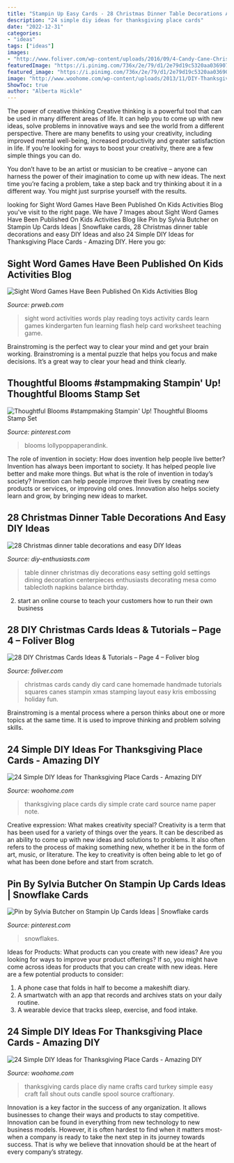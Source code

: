 ```yaml
---
title: "Stampin Up Easy Cards - 28 Christmas Dinner Table Decorations And Easy Diy Ideas"
description: "24 simple diy ideas for thanksgiving place cards"
date: "2022-12-31"
categories:
- "ideas"
tags: ["ideas"]
images:
- "http://www.foliver.com/wp-content/uploads/2016/09/4-Candy-Cane-Christmas-Card.jpg"
featuredImage: "https://i.pinimg.com/736x/2e/79/d1/2e79d19c5320aa036907a8aadf25fca6.jpg"
featured_image: "https://i.pinimg.com/736x/2e/79/d1/2e79d19c5320aa036907a8aadf25fca6.jpg"
image: "http://www.woohome.com/wp-content/uploads/2013/11/DIY-Thanksgiving-Place-Cards-9.jpg"
ShowToc: true
author: "Alberta Hickle"
---
```



The power of creative thinking
Creative thinking is a powerful tool that can be used in many different areas of life. It can help you to come up with new ideas, solve problems in innovative ways and see the world from a different perspective.
There are many benefits to using your creativity, including improved mental well-being, increased productivity and greater satisfaction in life. If you’re looking for ways to boost your creativity, there are a few simple things you can do.

You don’t have to be an artist or musician to be creative – anyone can harness the power of their imagination to come up with new ideas. The next time you’re facing a problem, take a step back and try thinking about it in a different way. You might just surprise yourself with the results.

	

		
looking for Sight Word Games Have Been Published On Kids Activities Blog you've visit to the right page. We have 7 Images about Sight Word Games Have Been Published On Kids Activities Blog like Pin by Sylvia Butcher on Stampin Up Cards Ideas | Snowflake cards, 28 Christmas dinner table decorations and easy DIY Ideas and also 24 Simple DIY Ideas for Thanksgiving Place Cards - Amazing DIY. Here you go:
		
    
## Sight Word Games Have Been Published On Kids Activities Blog

<img loading=lazy src="http://ww1.prweb.com/prfiles/2014/01/22/11464392/homemade-word-cards-for-sight-words.jpg" onerror="this.onerror=null;this.src='https://tse1.mm.bing.net/th?id=OIP.5rFStHNcMyxBk-fjZ-ibOwHaLJ&amp;pid=15.1';" alt="Sight Word Games Have Been Published On Kids Activities Blog">

_Source: prweb.com_

>sight word activities words play reading toys activity cards learn games kindergarten fun learning flash help card worksheet teaching game. 

	

Brainstroming is the perfect way to clear your mind and get your brain working. Brainstroming is a mental puzzle that helps you focus and make decisions. It’s a great way to clear your head and think clearly.

    
## Thoughtful Blooms #stampmaking Stampin&#039; Up! Thoughtful Blooms Stamp Set

<img loading=lazy src="https://i.pinimg.com/736x/2e/79/d1/2e79d19c5320aa036907a8aadf25fca6.jpg" onerror="this.onerror=null;this.src='https://tse4.mm.bing.net/th?id=OIP.rq3iv2ItfykHzVEhuY_xngHaJ3&amp;pid=15.1';" alt="Thoughtful Blooms #stampmaking Stampin&#039; Up! Thoughtful Blooms Stamp Set">

_Source: pinterest.com_

>blooms lollypoppaperandink. 

	

The role of invention in society: How does invention help people live better?
Invention has always been important to society. It has helped people live better and make more things. But what is the role of invention in today’s society? Invention can help people improve their lives by creating new products or services, or improving old ones. Innovation also helps society learn and grow, by bringing new ideas to market.

    
## 28 Christmas Dinner Table Decorations And Easy DIY Ideas

<img loading=lazy src="http://www.diy-enthusiasts.com/wp-content/uploads/2013/11/christmas-dinner-table-setting-minimalistic-gold-red-e1415992811803.jpg" onerror="this.onerror=null;this.src='https://tse2.mm.bing.net/th?id=OIP.5o1Ma-rgJWKDjJl3R9WTNAHaKj&amp;pid=15.1';" alt="28 Christmas dinner table decorations and easy DIY Ideas">

_Source: diy-enthusiasts.com_

>table dinner christmas diy decorations easy setting gold settings dining decoration centerpieces enthusiasts decorating mesa como tablecloth napkins balance birthday. 

	

2. start an online course to teach your customers how to run their own business 

    
## 28 DIY Christmas Cards Ideas &amp; Tutorials – Page 4 – Foliver Blog

<img loading=lazy src="http://www.foliver.com/wp-content/uploads/2016/09/4-Candy-Cane-Christmas-Card.jpg" onerror="this.onerror=null;this.src='https://tse4.mm.bing.net/th?id=OIP.Eaq7rt0qODG1Xpko_NNhHwHaKA&amp;pid=15.1';" alt="28 DIY Christmas Cards Ideas &amp; Tutorials – Page 4 – Foliver blog">

_Source: foliver.com_

>christmas cards candy diy card cane homemade handmade tutorials squares canes stampin xmas stamping layout easy kris embossing holiday fun. 

	

Brainstroming is a mental process where a person thinks about one or more topics at the same time. It is used to improve thinking and problem solving skills.

    
## 24 Simple DIY Ideas For Thanksgiving Place Cards - Amazing DIY

<img loading=lazy src="http://www.woohome.com/wp-content/uploads/2013/11/DIY-Thanksgiving-Place-Cards-9.jpg" onerror="this.onerror=null;this.src='https://tse2.mm.bing.net/th?id=OIP.4P1hZo2ozbJM4-u-gb8vkAHaLH&amp;pid=15.1';" alt="24 Simple DIY Ideas for Thanksgiving Place Cards - Amazing DIY">

_Source: woohome.com_

>thanksgiving place cards diy simple crate card source name paper note. 

	

Creative expression: What makes creativity special?
Creativity is a term that has been used for a variety of things over the years. It can be described as an ability to come up with new ideas and solutions to problems. It also often refers to the process of making something new, whether it be in the form of art, music, or literature. The key to creativity is often being able to let go of what has been done before and start from scratch.

    
## Pin By Sylvia Butcher On Stampin Up Cards Ideas | Snowflake Cards

<img loading=lazy src="https://i.pinimg.com/736x/9e/f4/d1/9ef4d17ab66a20eab1cd0b27e33f0225.jpg" onerror="this.onerror=null;this.src='https://tse1.mm.bing.net/th?id=OIP.iXxYrYnwXW3HV-CpXkK9aAHaJ4&amp;pid=15.1';" alt="Pin by Sylvia Butcher on Stampin Up Cards Ideas | Snowflake cards">

_Source: pinterest.com_

>snowflakes. 

	

Ideas for Products: What products can you create with new ideas?
Are you looking for ways to improve your product offerings? If so, you might have come across ideas for products that you can create with new ideas. Here are a few potential products to consider: 
1. A phone case that folds in half to become a makeshift diary.
2. A smartwatch with an app that records and archives stats on your daily routine.
3. A wearable device that tracks sleep, exercise, and food intake.

    
## 24 Simple DIY Ideas For Thanksgiving Place Cards - Amazing DIY

<img loading=lazy src="http://www.woohome.com/wp-content/uploads/2013/11/DIY-Thanksgiving-Place-Cards-19.jpg" onerror="this.onerror=null;this.src='https://tse1.mm.bing.net/th?id=OIP.IqEvdMYSQuBWkLLmRJ4x-wHaE8&amp;pid=15.1';" alt="24 Simple DIY Ideas for Thanksgiving Place Cards - Amazing DIY">

_Source: woohome.com_

>thanksgiving cards place diy name crafts card turkey simple easy craft fall shout outs candle spool source craftionary. 

	

Innovation is a key factor in the success of any organization. It allows businesses to change their ways and products to stay competitive. Innovation can be found in everything from new technology to new business models. However, it is often hardest to find when it matters most- when a company is ready to take the next step in its journey towards success. That is why we believe that innovation should be at the heart of every company’s strategy.

